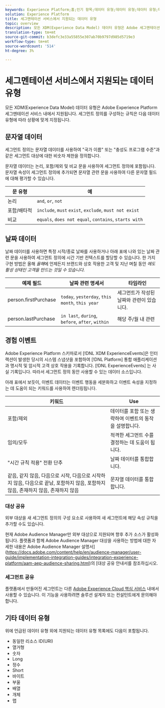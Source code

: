 ```yaml
---
keywords: Experience Platform;홈;인기 항목;데이터 유형;데이터 유형;데이터 유형;데이터 유형;세그멘테이션 데이터 유형;세그멘테이션;세그멘테이션 서비스;세그멘테이션 서비스 데이터 유형;;home;popular topics;data types;Data types;Segmentation data types;Segmentation data types;
solution: Experience Platform
title: 세그멘테이션 서비스에서 지원되는 데이터 유형
topic: overview
description: 모든 XDM(Experience Data Model) 데이터 유형은 Adobe 세그멘테이션 서비스 내에서 지원됩니다. 세그먼트 정의를 구성하는 규칙은 다음 데이터 유형에 따라 상황에 맞게 지정됩니다.
translation-type: tm+mt
source-git-commit: b3defc3e33a55855e307ab70b9797d985d5719e3
workflow-type: tm+mt
source-wordcount: '514'
ht-degree: 3%

---
```



# 세그멘테이션 서비스에서 지원되는 데이터 유형

모든 XDM(Experience Data Model) 데이터 유형은 Adobe Experience Platform 세그멘테이션 서비스 내에서 지원됩니다. 세그먼트 정의를 구성하는 규칙은 다음 데이터 유형에 따라 상황에 맞게 지정됩니다.

## 문자열 데이터

세그먼트 정의는 문자열 데이터를 사용하여 &quot;국가 이름&quot; 또는 &quot;충성도 프로그램 수준&quot;과 같은 세그먼트 대상에 대한 비숫자 제한을 정의합니다.

문자열 데이터는 논리, 포함/제외 및 비교 문을 사용하여 세그먼트 정의에 포함됩니다. 문자열 속성이 세그먼트 정의에 추가되면 문자열 관련 문을 사용하여 다른 문자열 필드에 대해 평가할 수 있습니다.

| 문 유형 | 예 |
| -------------- | -------- |
| 논리 | `and`, `or`, `not` |
| 포함/배타적 | `include`, `must` `exist`, `exclude`, `must not exist` |
| 비교 | `equals`, `does not equal`, `contains`, `starts with` |

## 날짜 데이터

날짜 데이터를 사용하면 특정 시작/종료 날짜를 사용하거나 아래 표에 나와 있는 날짜 관련 문을 사용하여 세그먼트 정의에 시간 기반 컨텍스트를 할당할 수 있습니다. 한 가지 구현 방법은 올해 *올해*&#x200B;에 언제든지 브랜드와 상호 작용한 고객 및 지난 며칠 동안 *에도 활성 상태인 고객을 만드는 것일 수 있습니다.*

| 예제 필드 | 날짜 관련 명세서 | 타임라인 |
| ------------- | ------------------------ | --------- |
| person.firstPurchase | `today`,  `yesterday`,  `this month`,  `this year` | 세그먼트가 작성된 날짜와 관련이 있습니다. |
| person.lastPurchase | `in last`, `during`, `before`, `after`, `within` | 해당 주/월 내 관련 |

## 경험 이벤트

Adobe Experience Platform 스키마로서 [!DNL XDM ExperienceEvents]은 인터랙션이 발생한 당시의 시스템 스냅샷을 포함하여 [!DNL Platform] 통합 애플리케이션과 명시적 및 암시적 고객 상호 작용을 기록합니다. [!DNL ExperienceEvents] 는 사실 기록입니다. 따라서 세그먼트 정의 동안 사용할 수 있는 데이터 소스입니다.

아래 표에서 보듯이, 이벤트 데이터는 이벤트 행동을 세분화하고 이벤트 속성을 지정하는 데 도움이 되는 키워드를 사용하여 렌더링됩니다.

| 키워드 | Use |
| ------- | --- |
| 포함/제외 | 데이터를 포함 또는 생략하여 이벤트의 동작을 설명합니다. |
| 임의/모두 | 적격한 세그먼트 수를 결정하는 데 도움이 됩니다. |
| &quot;시간 규칙 적용&quot; 전환 단추 | 날짜 데이터를 통합합니다. |
| 같음, 같지 않음, 다음으로 시작, 다음으로 시작하지 않음, 다음으로 끝남, 포함하지 않음, 포함하지 않음, 존재하지 않음, 존재하지 않음 | 문자열 데이터를 통합합니다. |

### 대상 공유

외부 대상을 새 세그먼트 정의의 구성 요소로 사용하여 새 세그먼트에 해당 속성 규칙을 추가할 수도 있습니다.

현재 Adobe Audience Manager만 외부 대상으로 지원되며 향후 추가 소스가 활성화됩니다. 플랫폼과 함께 Adobe Audience Manager 대상을 사용하는 방법에 대한 자세한 내용은 Adobe Audience Manager 설명서](https://docs.adobe.com/content/help/en/audience-manager/user-guide/implementation-integration-guides/integration-experience-platform/aam-aep-audience-sharing.html)의 [대상 공유 안내서를 참조하십시오.

### 세그먼트 공유

플랫폼에서 만들어진 세그먼트는 다른 [Adobe Experience Cloud 핵심 서비스](https://docs.adobe.com/content/help/ko-KR/core-services/interface/experience-cloud.html) 내에서 사용할 수 있습니다. 이 기능을 사용하려면 솔루션 설계자 또는 컨설턴트에게 문의해야 합니다.

## 기타 데이터 유형

위에 언급된 데이터 유형 외에 지원되는 데이터 유형 목록에도 다음이 포함됩니다.

- 동일한 리소스 ID(URI)
- 열거형
- 숫자
- Long
- 정수
- Short
- 바이트
- 부울
- 배열
- 개체
- 맵